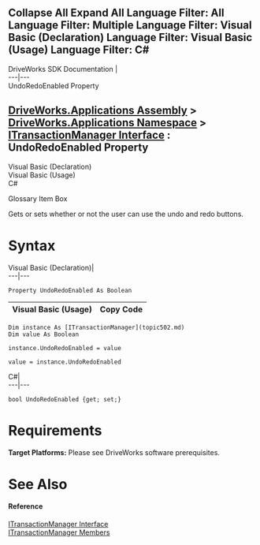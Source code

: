        

 Collapse All Expand All  Language Filter: All  Language Filter: Multiple  Language Filter: Visual Basic (Declaration) Language Filter: Visual Basic (Usage) Language Filter: C#  
---  
DriveWorks SDK Documentation  |   
---|---  
UndoRedoEnabled Property   
  
[DriveWorks.Applications Assembly](topic13.md) > [DriveWorks.Applications Namespace](topic16.md) > [ITransactionManager Interface](topic502.md) : UndoRedoEnabled Property  
---  
  
Visual Basic (Declaration)    
Visual Basic (Usage)    
C# 

Glossary Item Box

Gets or sets whether or not the user can use the undo and redo buttons. 

# Syntax

Visual Basic (Declaration)|   
---|---  
      
    
    Property UndoRedoEnabled As Boolean  
  
Visual Basic (Usage)| Copy Code  
---|---  
      
    
    Dim instance As [ITransactionManager](topic502.md)
    Dim value As Boolean
     
    instance.UndoRedoEnabled = value
     
    value = instance.UndoRedoEnabled  
  
C#|   
---|---  
      
    
    bool UndoRedoEnabled {get; set;}  
  
# Requirements

**Target Platforms:** Please see DriveWorks software prerequisites.

# See Also

#### Reference

[ITransactionManager Interface](topic502.md)   
[ITransactionManager Members](topic503.md)


